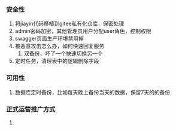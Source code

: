 ### 安全性
1. 将jiayin代码移植到gitee私有化仓库，保密处理
1. admin密码加密，其他管理员用户分配user角色，控制权限
1. swagger页面生产环境禁用掉
1. 被恶意攻击怎么办，如何快速回复服务
    1. 双备份，坏了一个快速切换另一个
1. 定时任务，清理表中的逻辑删除字段

### 可用性
1. 数据库定时备份，比如每天晚上备份当天的数据，保留7天的的备份


### 正式运营推广方式
1. 
